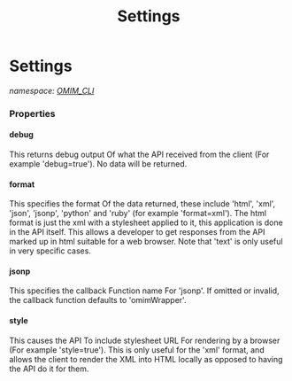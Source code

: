 ﻿---
title: Settings
---

# Settings
_namespace: [OMIM_CLI](N-OMIM_CLI.html)_






### Properties

#### debug
This returns debug output Of what the API received from the client (For example 'debug=true'). No data will be returned.
#### format
This specifies the format Of the data returned, these include 'html', 'xml', 'json', 'jsonp', 'python' and 'ruby' (for example 'format=xml'). 
 The html format is just the xml with a stylesheet applied to it, this application is done in the API itself. This allows a developer to 
 get responses from the API marked up in html suitable for a web browser. Note that 'text' is only useful in very specific cases.
#### jsonp
This specifies the callback Function name For 'jsonp'. If omitted or invalid, the callback function defaults to 'omimWrapper'.
#### style
This causes the API To include stylesheet URL For rendering by a browser (For example 'style=true'). This is only 
 useful for the 'xml' format, and allows the client to render the XML into HTML locally as opposed to having the 
 API do it for them.
